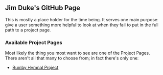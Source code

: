 ## Jim Duke's GitHub Page

This is mostly a place holder for the time being.  It serves one main purpose: give a user something more helpful to look at when they fail to put in the full path to a project page.

### Available Project Pages

Most likely the thing you most want to see are one of the Project Pages.  There aren't all that many to choose from; in fact there's only one:

- [Bumby Hymnal Project](https://Jim-Duke.github.io/bumbyextras)
